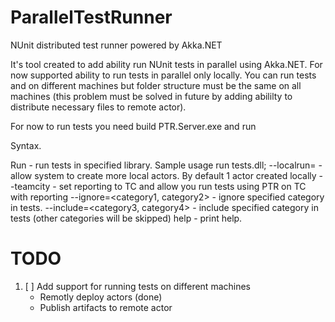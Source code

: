 # ParallelTestRunner

NUnit distributed test runner powered by Akka.NET

It's tool created to add ability run NUnit tests in parallel using Akka.NET. For now supported ability to run tests in parallel only locally. You can run tests and on different machines but folder structure must be the same on all machines (this problem must be solved in future by adding abililty to distribute necessary files to remote actor).

For now to run tests you need build PTR.Server.exe and run

Syntax.

Run - run tests in specified library. Sample usage run tests.dll;
--localrun=<numberOfLocalActors> - allow system to create more local actors. By default 1 actor created locally
--teamcity - set reporting to TC and allow you run tests using PTR on TC with reporting
--ignore=<category1, category2> - ignore specified category in tests.
--include=<category3, category4> - include specified category in tests (other categories will be skipped)
help - print help.

# TODO

1. [ ] Add support for running tests on different machines
	- Remotly deploy actors (done)
	- Publish artifacts to remote actor


